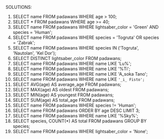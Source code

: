 SOLUTIONS:

1. SELECT name FROM padawans WHERE age > 100;
2. SELECT \* FROM padawans WHERE age >= 40;
3. SELECT name FROM padawans WHERE lightsaber_color = 'Green' AND species = 'Human';
4. SELECT name FROM padawans WHERE species = 'Togruta' OR species = 'Zabrak';
5. SELECT name FROM padawans WHERE species IN ('Togruta', 'Nautolan', 'Kel Dor');
6. SELECT DISTINCT lightsaber_color FROM padawans;
7. SELECT name FROM padawans WHERE name LIKE 'Lu%';
8. SELECT name FROM padawans WHERE name LIKE '%Ti';
9. SELECT name FROM padawans WHERE name LIKE 'A_soka Tano';
10. SELECT name FROM padawans WHERE name LIKE `'_i_ Fisto';`
11. SELECT AVG(age) AS average_age FROM padawans;
12. SELECT MAX(age) AS oldest FROM padawans;
13. SELECT MIN(age) AS youngest FROM padawans;
14. SELECT SUM(age) AS total_age FROM padawans;
15. SELECT name FROM padawans WHERE species != 'Human';
16. SELECT name FROM padawans ORDER BY age DESC LIMIT 3;
17. SELECT name FROM padawans WHERE name LIKE '%Sky%';
18. SELECT species, COUNT(\*) AS total FROM padawans GROUP BY species;
19. SELECT name FROM padawans WHERE lightsaber_color = 'None';
